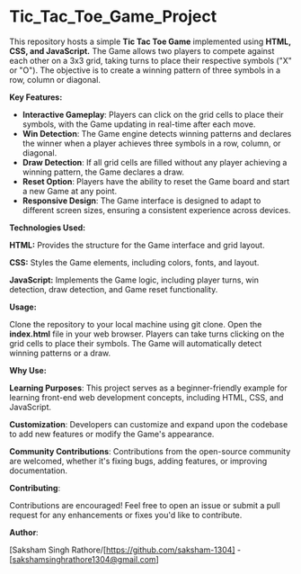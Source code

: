 # Tic_Tac_Toe_Game_Project
<p>This repository hosts a simple <b>Tic Tac Toe Game</b> implemented using <b>HTML, CSS, and JavaScript.</b> The Game allows two players to compete against each other on a 3x3 grid, taking turns to place their respective symbols ("X" or "O"). The objective is to create a winning pattern of three symbols in a row, column or diagonal.</p>
<p><b>Key Features:</b></p>
<ul>
<li><b>Interactive Gameplay</b>: Players can click on the grid cells to place their symbols, with the Game updating in real-time after each move.</li>

<li><b>Win Detection</b>: The Game engine detects winning patterns and declares the winner when a player achieves three symbols in a row, column, or diagonal.</li>

<li><b>Draw Detection</b>: If all grid cells are filled without any player achieving a winning pattern, the Game declares a draw.</li>

<li><b>Reset Option</b>: Players have the ability to reset the Game board and start a new Game at any point.</li>

<li><b>Responsive Design</b>: The Game interface is designed to adapt to different screen sizes, ensuring a consistent experience across devices.</li></ul>

<b>Technologies Used:</b>

<b>HTML:</b> Provides the structure for the Game interface and grid layout.

<b>CSS:</b> Styles the Game elements, including colors, fonts, and layout.

<b>JavaScript:</b> Implements the Game logic, including player turns, win detection, draw detection, and Game reset functionality.

<b>Usage:</b>

Clone the repository to your local machine using git clone.
Open the <b>index.html</b> file in your web browser.
Players can take turns clicking on the grid cells to place their symbols.
The Game will automatically detect winning patterns or a draw.

<b>Why Use:</b>

<b>Learning Purposes</b>: This project serves as a beginner-friendly example for learning front-end web development concepts, including HTML, CSS, and JavaScript.

<b>Customization</b>: Developers can customize and expand upon the codebase to add new features or modify the Game's appearance.

<b>Community Contributions</b>: Contributions from the open-source community are welcomed, whether it's fixing bugs, adding features, or improving documentation.

<b>Contributing</b>:

Contributions are encouraged! Feel free to open an issue or submit a pull request for any enhancements or fixes you'd like to contribute.

<b>Author</b>:

[Saksham Singh Rathore/[https://github.com/saksham-1304] - [sakshamsinghrathore1304@gmail.com]




